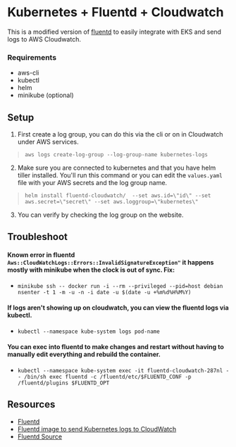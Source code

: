 # Kubernetes + Fluentd + Cloudwatch

This is a modified version of [fluentd](https://www.fluentd.org) to easily integrate with EKS and send logs to AWS Cloudwatch.

### Requirements

- aws-cli
- kubectl
- helm
- minikube (optional)

## Setup

1. First create a log group, you can do this via the cli or on in Cloudwatch under AWS services.

> `aws logs create-log-group --log-group-name kubernetes-logs`

2. Make sure you are connected to kubernetes and that you have helm tiller installed. You'll run this command or you can edit the `values.yaml` file with your AWS secrets and the log group name.

> `helm install fluentd-cloudwatch/  --set aws.id=\"id\" --set aws.secret=\"secret\" --set aws.loggroup=\"kubernetes\"`

3. You can verify by checking the log group on the website.

## Troubleshoot

#### Known error in fluentd `Aws::CloudWatchLogs::Errors::InvalidSignatureException"` it happens mostly with minikube when the clock is out of sync. **Fix**: 

- `minikube ssh -- docker run -i --rm --privileged --pid=host debian nsenter -t 1 -m -u -n -i date -u $(date -u +%m%d%H%M%Y)`

#### If logs aren't showing up on cloudwatch, you can view the fluentd logs via kubectl.

- `kubectl --namespace kube-system logs pod-name`

#### You can exec into fluentd to make changes and restart without having to manually edit everything and rebuild the container.

-  `kubectl --namespace kube-system exec -it fluentd-cloudwatch-287nl -- /bin/sh
exec fluentd -c /fluentd/etc/$FLUENTD_CONF -p /fluentd/plugins $FLUENTD_OPT`

## Resources

- [Fluentd](https://github.com/fluent/fluentd-kubernetes-daemonset)
- [Fluentd image to send Kubernetes logs to CloudWatch](https://github.com/callstats-io/fluentd-kubernetes-cloudwatch)
- [Fluentd Source](https://github.com/fluent/fluentd-kubernetes-daemonset/tree/master/docker-image/v0.12/alpine-cloudwatch)
